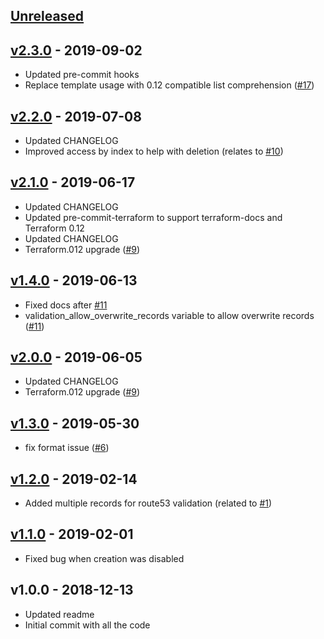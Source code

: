 <a name="unreleased"></a>
## [Unreleased]



<a name="v2.3.0"></a>
## [v2.3.0] - 2019-09-02

- Updated pre-commit hooks
- Replace template usage with 0.12 compatible list comprehension ([#17](https://github.com/terraform-aws-modules/terraform-aws-acm/issues/17))


<a name="v2.2.0"></a>
## [v2.2.0] - 2019-07-08

- Updated CHANGELOG
- Improved access by index to help with deletion (relates to [#10](https://github.com/terraform-aws-modules/terraform-aws-acm/issues/10))


<a name="v2.1.0"></a>
## [v2.1.0] - 2019-06-17

- Updated CHANGELOG
- Updated pre-commit-terraform to support terraform-docs and Terraform 0.12
- Updated CHANGELOG
- Terraform.012 upgrade ([#9](https://github.com/terraform-aws-modules/terraform-aws-acm/issues/9))


<a name="v1.4.0"></a>
## [v1.4.0] - 2019-06-13

- Fixed docs after [#11](https://github.com/terraform-aws-modules/terraform-aws-acm/issues/11)
- validation_allow_overwrite_records variable to allow overwrite records ([#11](https://github.com/terraform-aws-modules/terraform-aws-acm/issues/11))


<a name="v2.0.0"></a>
## [v2.0.0] - 2019-06-05

- Updated CHANGELOG
- Terraform.012 upgrade ([#9](https://github.com/terraform-aws-modules/terraform-aws-acm/issues/9))


<a name="v1.3.0"></a>
## [v1.3.0] - 2019-05-30

- fix format issue ([#6](https://github.com/terraform-aws-modules/terraform-aws-acm/issues/6))


<a name="v1.2.0"></a>
## [v1.2.0] - 2019-02-14

- Added multiple records for route53 validation (related to [#1](https://github.com/terraform-aws-modules/terraform-aws-acm/issues/1))


<a name="v1.1.0"></a>
## [v1.1.0] - 2019-02-01

- Fixed bug when creation was disabled


<a name="v1.0.0"></a>
## v1.0.0 - 2018-12-13

- Updated readme
- Initial commit with all the code


[Unreleased]: https://github.com/terraform-aws-modules/terraform-aws-acm/compare/v2.3.0...HEAD
[v2.3.0]: https://github.com/terraform-aws-modules/terraform-aws-acm/compare/v2.2.0...v2.3.0
[v2.2.0]: https://github.com/terraform-aws-modules/terraform-aws-acm/compare/v2.1.0...v2.2.0
[v2.1.0]: https://github.com/terraform-aws-modules/terraform-aws-acm/compare/v1.4.0...v2.1.0
[v1.4.0]: https://github.com/terraform-aws-modules/terraform-aws-acm/compare/v2.0.0...v1.4.0
[v2.0.0]: https://github.com/terraform-aws-modules/terraform-aws-acm/compare/v1.3.0...v2.0.0
[v1.3.0]: https://github.com/terraform-aws-modules/terraform-aws-acm/compare/v1.2.0...v1.3.0
[v1.2.0]: https://github.com/terraform-aws-modules/terraform-aws-acm/compare/v1.1.0...v1.2.0
[v1.1.0]: https://github.com/terraform-aws-modules/terraform-aws-acm/compare/v1.0.0...v1.1.0

